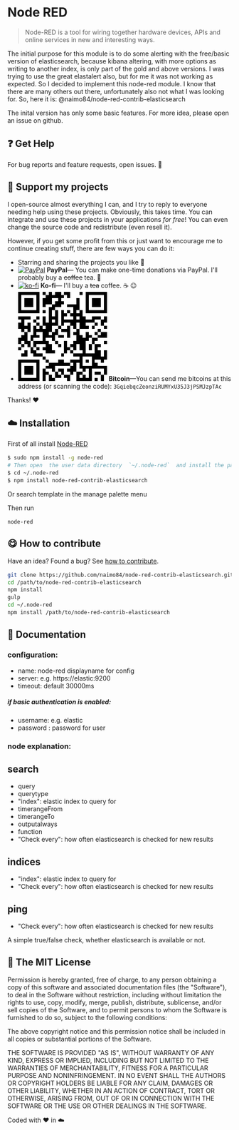 # Node RED 

> Node-RED is a tool for wiring together hardware devices, APIs and online services in new and interesting ways.

The initial purpose for this module is to do some alerting with the free/basic version of elasticsearch, because kibana altering, with more options as writing to another index, is only part of the gold and above versions.
I was trying to use the great elastalert also, but for me it was not working as expected.
So I decided to implement this node-red module. I know that there are many others out there, unfortunately also not what I was looking for.
So, here it is: @naimo84/node-red-contrib-elasticsearch

The inital version has only some basic features. For more idea, please open an issue on github. 

## :question: Get Help

 For bug reports and feature requests, open issues. :bug: 

## :sparkling_heart: Support my projects

I open-source almost everything I can, and I try to reply to everyone needing help using these projects. Obviously,
this takes time. You can integrate and use these projects in your applications *for free*! You can even change the source code and redistribute (even resell it).

However, if you get some profit from this or just want to encourage me to continue creating stuff, there are few ways you can do it:

 - Starring and sharing the projects you like :rocket:
 - [![PayPal][badge_paypal]][paypal-donations] **PayPal**— You can make one-time donations via PayPal. I'll probably buy a ~~coffee~~ tea. :tea:
 - [![ko-fi](https://www.ko-fi.com/img/githubbutton_sm.svg)](https://ko-fi.com/T6T412CXA) **Ko-fi**— I'll buy a ~~tea~~ coffee. :coffee: :wink:
 - ![](./examples/bitcoin.png) **Bitcoin**—You can send me bitcoins at this address (or scanning the code): `3GqiebqcZeonziRUMYxU35J3jPSMJzpTAc`
 

Thanks! :heart:

## :cloud: Installation

First of all install [Node-RED](http://nodered.org/docs/getting-started/installation)

```sh
$ sudo npm install -g node-red
# Then open  the user data directory  `~/.node-red`  and install the package
$ cd ~/.node-red
$ npm install node-red-contrib-elasticsearch
```

Or search template in the manage palette menu

Then run

```
node-red
```

## :yum: How to contribute
Have an idea? Found a bug? See [how to contribute][contributing].

```sh
git clone https://github.com/naimo84/node-red-contrib-elasticsearch.git
cd /path/to/node-red-contrib-elasticsearch
npm install
gulp
cd ~/.node-red 
npm install /path/to/node-red-contrib-elasticsearch
```

## :memo: Documentation


### configuration:

- name: node-red displayname for config  
- server: e.g. https://elastic:9200  
- timeout: default 30000ms  

##### if basic authentication is enabled:  

- username: e.g. elastic  
- password : password for user  

### node explanation:

## search

- query
- querytype
- "index": elastic index to query for 
- timerangeFrom
- timerangeTo
- outputalways
- function
- "Check every": how often elasticsearch is checked for new results
## indices

- "index": elastic index to query for 
- "Check every": how often elasticsearch is checked for new results

## ping

- "Check every": how often elasticsearch is checked for new results

A simple true/false check, whether elasticsearch is available or not.

## :scroll: The MIT License
Permission is hereby granted, free of charge, to any person obtaining a copy
of this software and associated documentation files (the "Software"), to deal in the Software without restriction, including without limitation the rights to use, copy, modify, merge, publish, distribute, sublicense, and/or sell copies of the Software, and to permit persons to whom the Software is furnished to do so, subject to the following conditions:

The above copyright notice and this permission notice shall be included in
all copies or substantial portions of the Software.

THE SOFTWARE IS PROVIDED "AS IS", WITHOUT WARRANTY OF ANY KIND, EXPRESS OR IMPLIED, INCLUDING BUT NOT LIMITED TO THE WARRANTIES OF MERCHANTABILITY, FITNESS FOR A PARTICULAR PURPOSE AND NONINFRINGEMENT. IN NO EVENT SHALL THE
AUTHORS OR COPYRIGHT HOLDERS BE LIABLE FOR ANY CLAIM, DAMAGES OR OTHER LIABILITY, WHETHER IN AN ACTION OF CONTRACT, TORT OR OTHERWISE, ARISING FROM, OUT OF OR IN CONNECTION WITH THE SOFTWARE OR THE USE OR OTHER DEALINGS IN THE SOFTWARE.

Coded with :heart: in :cloud:


[badge_paypal]: https://img.shields.io/badge/Donate-PayPal-blue.svg

[paypal-donations]: https://paypal.me/NeumannBenjamin
[brave]: https://brave.com/nai412
[contributing]: /CONTRIBUTING.md